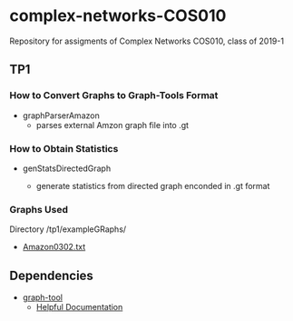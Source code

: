 # complex-networks-COS010
Repository for assigments of Complex Networks COS010, class of 2019-1

## TP1

### How to Convert Graphs to Graph-Tools Format

* graphParserAmazon 
	* parses external Amzon graph file into .gt

### How to Obtain Statistics
* genStatsDirectedGraph <graph-name>
	* generate statistics from directed graph enconded in .gt format

### Graphs Used
Directory /tp1/exampleGRaphs/
* [Amazon0302.txt](http://snap.stanford.edu/data/amazon0302.html)

## Dependencies
* [graph-tool](https://graph-tool.skewed.de/)
	* [Helpful Documentation](https://graph-tool.skewed.de/static/doc/graph_tool.html#available-subpackages)
